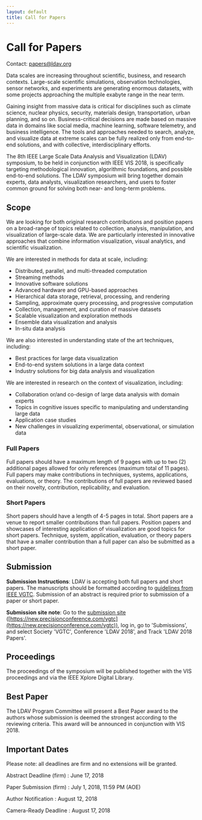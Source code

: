 ```yaml
---
layout: default
title: Call for Papers
---
```


# Call for Papers

Contact: <papers@ldav.org>

Data scales are increasing throughout scientific, business, and research contexts. Large-scale scientific simulations, observation technologies, sensor networks, and experiments are generating enormous datasets, with some projects approaching the multiple exabyte range in the near term.

Gaining insight from massive data is critical for disciplines such as climate science, nuclear physics, security, materials design, transportation, urban planning, and so on. Business-critical decisions are made based on massive data in domains like social media, machine learning, software telemetry, and business intelligence. The tools and approaches needed to search, analyze, and visualize data at extreme scales can be fully realized only from end-to-end solutions, and with collective, interdisciplinary efforts.

The 8th IEEE Large Scale Data Analysis and Visualization (LDAV) symposium, to be held in conjunction with IEEE VIS 2018, is specifically targeting methodological innovation, algorithmic foundations, and possible end-to-end solutions. The LDAV symposium will bring together domain experts, data analysts, visualization researchers, and users to foster common ground for solving both near- and long-term problems.

## Scope
We are looking for both original research contributions and position papers on a broad-range of topics related to collection, analysis, manipulation, and visualization of large-scale data.  We are particularly interested in innovative approaches that combine information visualization, visual analytics, and scientific visualization.

We are interested in methods for data at scale, including: 
-	Distributed, parallel, and multi-threaded computation
-	Streaming methods
-	Innovative software solutions 
-	Advanced hardware and GPU-based approaches 
-	Hierarchical data storage, retrieval, processing, and rendering
-	Sampling, approximate query processing, and progressive computation
-	Collection, management, and curation of massive datasets
-	Scalable visualization and exploration methods
-	Ensemble data visualization and analysis
-	In-situ data analysis

We are also interested in understanding state of the art techniques, including:
-	Best practices for large data visualization
-	End-to-end system solutions in a large data context
-	Industry solutions for big data analysis and visualization

We are interested in research on the context of visualization, including:
-	Collaboration or/and co-design of large data analysis with domain  experts
-	Topics in cognitive issues specific to manipulating and understanding large data
-	Application case studies
-	New challenges in visualizing experimental, observational, or simulation data 

### Full Papers
Full papers should have a maximum length of  9 pages with up to two (2) additional pages allowed for only references (maximum total of 11 pages). Full papers may make contributions in techniques, systems, applications, evaluations, or theory. The contributions of full papers are reviewed based on their novelty, contribution, replicability, and evaluation.

### Short Papers
Short papers should have a length of 4-5 pages in total. Short papers are a venue to report smaller contributions than full papers. Position papers and showcases of interesting application of visualization are good topics for short papers. Technique, system, application, evaluation, or theory papers that have a smaller contribution than a full paper can also be submitted as a short paper.

## Submission

**Submission Instructions**:
LDAV is accepting both full papers and short papers. The manuscripts should be formatted according to [guidelines from IEEE VGTC](http://www.cs.sfu.ca/~vis/Tasks/camera.html). Submission of an abstract is required prior to submission of a paper or short paper.

**Submission site note**: Go to the [submission site](https://new.precisionconference.com/vgtc) ([https://new.precisionconference.com/vgtc](https://new.precisionconference.com/vgtc)), log in, go to 'Submissions', and select Society 'VGTC', Conference 'LDAV 2018', and Track 'LDAV 2018 Papers'.


## Proceedings
The proceedings of the symposium will be published together with the VIS proceedings and via the IEEE Xplore Digital Library.

## Best Paper
The LDAV Program Committee will present a Best Paper award to the authors whose submission is deemed the strongest according to the reviewing criteria. This award will be announced in conjunction with VIS 2018.

## Important Dates
Please note: all deadlines are firm and no extensions will be granted. 

Abstract Deadline (firm)
: June 17, 2018

Paper Submission (firm)
: July 1, 2018, 11:59 PM (AOE)

Author Notification
: August 12, 2018

Camera-Ready Deadline
: August 17, 2018
